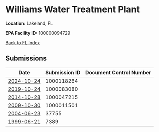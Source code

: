 # Williams Water Treatment Plant

**Location:** Lakeland, FL

**EPA Facility ID:** 100000094729

[Back to FL Index](../../index.md)

## Submissions

| Date | Submission ID | Document Control Number |
|------|--------------|-------------------------|
| [2024-10-24](submissions/1000118264.md) | 1000118264 |  |
| [2019-10-24](submissions/1000083080.md) | 1000083080 |  |
| [2014-10-28](submissions/1000047215.md) | 1000047215 |  |
| [2009-10-30](submissions/1000011501.md) | 1000011501 |  |
| [2004-06-23](submissions/37755.md) | 37755 |  |
| [1999-06-21](submissions/7389.md) | 7389 |  |
